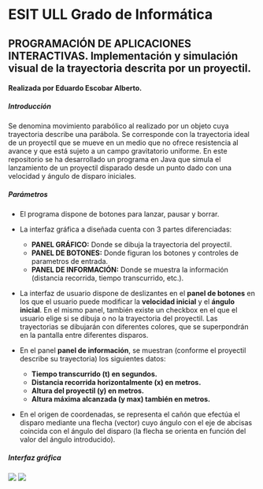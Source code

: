 # ESIT ULL Grado de Informática
## PROGRAMACIÓN DE APLICACIONES INTERACTIVAS. Implementación y simulación visual de la trayectoria descrita por un proyectil.
#### Realizada por Eduardo Escobar Alberto.

##### Introducción
Se denomina movimiento parabólico al realizado por un objeto cuya trayectoria describe una parábola. Se corresponde con la trayectoria ideal de un proyectil que se mueve en un medio que no ofrece resistencia al avance y que está sujeto a un campo gravitatorio uniforme.
En este repositorio se ha desarrollado un programa en Java que simula el lanzamiento de un proyectil disparado desde un punto dado con una velocidad y ángulo de disparo iniciales.

##### Parámetros
* El programa dispone de botones para lanzar, pausar y borrar.
* La interfaz gráfica a diseñada cuenta con 3 partes diferenciadas:
	- **PANEL GRÁFICO:** Donde se dibuja la trayectoria del proyectil.
	- **PANEL DE BOTONES:** Donde figuran los botones y controles de parametros de entrada.
	- **PANEL DE INFORMACIÓN:** Donde se muestra la información (distancia recorrida, tiempo transcurrido, etc.).
	
* La interfaz de usuario dispone de deslizantes en el **panel de botones** en los que el usuario puede modificar la **velocidad inicial** y el **ángulo inicial**. En el mismo panel, también existe un checkbox en el que el usuario elige si se dibuja o no la trayectoria del proyectil. Las trayectorias se dibujarán con diferentes colores, que se superpondrán en la pantalla entre diferentes disparos.
* En el panel **panel de información**, se muestran (conforme el proyectil describe su trayectoria) los siguientes datos: 
	- **Tiempo transcurrido (t) en segundos.**
	- **Distancia recorrida horizontalmente (x) en metros.**
	- **Altura del proyectil (y) en metros.**
	- **Altura máxima alcanzada (y max) también en metros.**
* En el origen de coordenadas, se representa el cañón que efectúa el disparo mediante una flecha (vector) cuyo ángulo con el eje de abcisas coincida con el ángulo del disparo (la flecha se orienta en función del valor del ángulo introducido).

##### Interfaz gráfica
![](interfaz_grafica/panel_configuracion.png) ![](interfaz_grafica/ejemplo_ejecucion.png)
